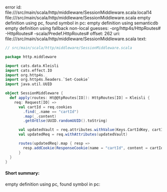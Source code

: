 error id: file://<WORKSPACE>/src/main/scala/http/middleware/SessionMiddleware.scala:local14
file://<WORKSPACE>/src/main/scala/http/middleware/SessionMiddleware.scala
empty definition using pc, found symbol in pc: 
empty definition using semanticdb
empty definition using fallback
non-local guesses:
	 -org/http4s/HttpRoutes#
	 -HttpRoutes#
	 -scala/Predef.HttpRoutes#
offset: 262
uri: file://<WORKSPACE>/src/main/scala/http/middleware/SessionMiddleware.scala
text:
```scala
// src/main/scala/http/middleware/SessionMiddleware.scala

package http.middleware

import cats.data.Kleisli
import cats.effect.IO
import org.http4s._
import org.http4s.headers.`Set-Cookie`
import java.util.UUID

object SessionMiddleware {
  def apply(routes: Ht@@tpRoutes[IO]): HttpRoutes[IO] = Kleisli {
    req: Request[IO] =>
      val cartId = req.cookies
        .find(_.name == "cartId")
        .map(_.content)
        .getOrElse(UUID.randomUUID().toString)

      val updatedVault = req.attributes.withValue(Keys.CartIdKey, cartId)
      val updatedReq = req.withAttributes(updatedVault)

      routes(updatedReq).map { resp =>
        resp.addCookie(ResponseCookie(name = "cartId", content = cartId))
      }
  }
}

```


#### Short summary: 

empty definition using pc, found symbol in pc: 